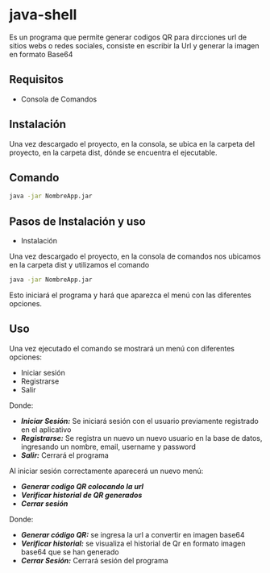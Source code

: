# java-shell

Es un programa que permite generar codigos QR para dircciones url de sitios webs o redes sociales, consiste en escribir la Url y generar la imagen en formato Base64

## Requisitos

* Consola de Comandos

## Instalación

Una vez descargado el proyecto, en la consola, se ubica en la carpeta del proyecto, en la carpeta dist, dónde se encuentra el ejecutable.

## Comando
```sh
java -jar NombreApp.jar
```

## Pasos de Instalación y uso
* Instalación 

Una vez descargado el proyecto, en la consola de comandos nos ubicamos en la carpeta dist y utilizamos el comando

```sh
java -jar NombreApp.jar
```

Esto iniciará el programa y hará que aparezca el menú con las diferentes opciones.

## Uso
Una vez ejecutado el comando se mostrará un menú con diferentes opciones:

* Iniciar sesión
* Registrarse 
* Salir

Donde: 
- **_Iniciar Sesión:_** Se iniciará sesión con el usuario previamente registrado en el aplicativo
- **_Registrarse:_** Se registra un nuevo un nuevo usuario en la base de datos, ingresando un nombre, email, username y password
- **_Salir:_** Cerrará el programa

Al iniciar sesión correctamente aparecerá un nuevo menú:
- **_Generar codigo QR colocando la url_**
- **_Verificar historial de QR generados_** 
- **_Cerrar sesión_**

Donde:
- **_Generar código QR:_** se ingresa la url a convertir en imagen base64
- **_Verificar historial:_** se visualiza el historial de Qr en formato imagen base64 que se han generado
- **_Cerrar Sesión:_** Cerrará sesión del programa

